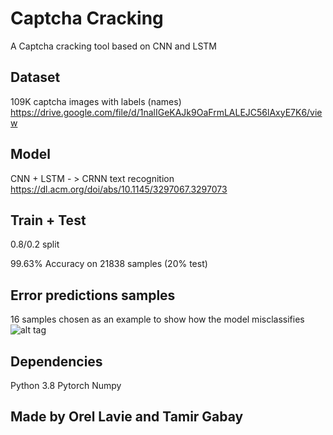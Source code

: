 # Captcha Cracking

A Captcha cracking tool based on CNN and LSTM


## Dataset
109K captcha images with labels (names)
<a> https://drive.google.com/file/d/1nalIGeKAJk9OaFrmLALEJC56lAxyE7K6/view </a>

## Model
CNN + LSTM - > CRNN text recognition
<a> https://dl.acm.org/doi/abs/10.1145/3297067.3297073 </a>

## Train + Test
0.8/0.2 split

99.63% Accuracy on 21838 samples (20% test)

## Error predictions samples
16 samples chosen as an example to show how the model misclassifies
![alt tag](https://github.com/orel1212/MyWorks/blob/main/Deep%20Learning/captcha_errors.JPG)

## Dependencies
Python 3.8
Pytorch
Numpy

## Made by Orel Lavie and Tamir Gabay
